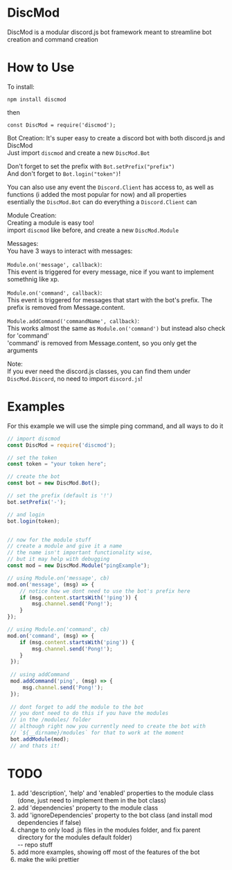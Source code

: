 # DiscMod
DiscMod is a modular discord.js bot framework meant to streamline bot creation and command creation

# How to Use
To install:  
```
npm install discmod
```
then  
```
const DiscMod = require('discmod');  
```

Bot Creation:
It's super easy to create a discord bot with both discord.js and DiscMod  
Just import `discmod` and create a new `DiscMod.Bot`

Don't forget to set the prefix with `Bot.setPrefix("prefix")`  
And don't forget to `Bot.login("token")`!

You can also use any event the `Discord.Client` has access to, 
as well as functions (i added the most popular for now) and all properties  
esentially the `DiscMod.Bot` can do everything a `Discord.Client` can

Module Creation:  
Creating a module is easy too!  
import `discmod` like before, and create a new `DiscMod.Module`

Messages:  
You have 3 ways to interact with messages:  

`Module.on('message', callback)`:  
This event is triggered for every message, nice if you want to implement somethnig like xp.

`Module.on('command', callback)`:  
This event is triggered for messages that start with the bot's prefix. 
The prefix is removed from Message.content.

`Module.addCommand('commandName', callback)`:  
This works almost the same as `Module.on('command')` but instead also check for 'command'  
'command' is removed from Message.content, so you only get the arguments

Note:  
If you ever need the discord.js classes, you can find them under `DiscMod.Discord`, no need to import `discord.js`!  

# Examples
For this example we will use the simple ping command, and all ways to do it  

```js
// import discmod
const DiscMod = require('discmod');

// set the token
const token = "your token here";

// create the bot
const bot = new DiscMod.Bot();

// set the prefix (default is '!')
bot.setPrefix('-');

// and login
bot.login(token);


// now for the module stuff
// create a module and give it a name
// the name isn't important functionality wise,
// but it may help with debugging
const mod = new DiscMod.Module("pingExample");

// using Module.on('message', cb)
mod.on('message', (msg) => {
    // notice how we dont need to use the bot's prefix here
    if (msg.content.startsWith('!ping')) {
        msg.channel.send('Pong!');
    }
});

// using Module.on('command', cb)
mod.on('command', (msg) => {
    if (msg.content.startsWith('ping')) {
        msg.channel.send('Pong!');
    }
 });
 
 // using addCommand
 mod.addCommand('ping', (msg) => {
     msg.channel.send('Pong!');
 });
 
 // dont forget to add the module to the bot
 // you dont need to do this if you have the modules
 // in the /modules/ folder 
 // although right now you currently need to create the bot with 
 // `${__dirname}/modules` for that to work at the moment
 bot.addModule(mod);
 // and thats it!
``` 

# TODO
1. add 'description', 'help' and 'enabled' properties to the module class (done, just need to implement them in the bot class)  
2. add 'dependencies' property to the module class  
3. add 'ignoreDependencies' property to the bot class (and install mod dependencies if false)  
4. change to only load .js files in the modules folder, and fix parent directory for the modules default folder)  
 -- repo stuff  
5. add more examples, showing off most of the features of the bot  
6. make the wiki prettier  
